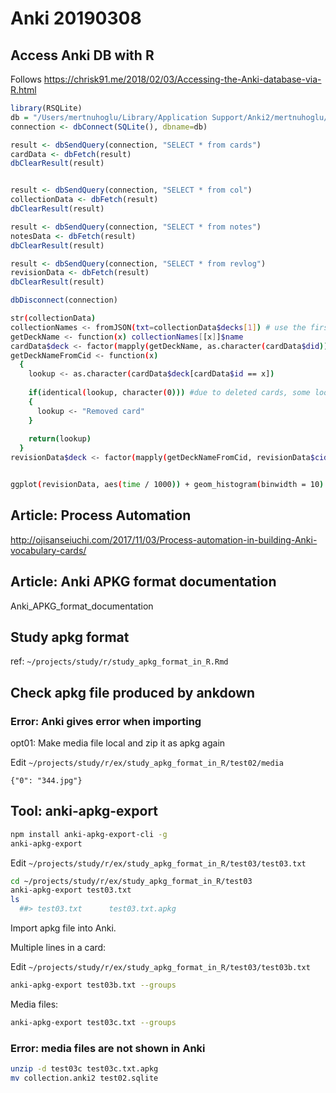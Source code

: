 
# Anki 20190308  

## Access Anki DB with R

Follows https://chrisk91.me/2018/02/03/Accessing-the-Anki-database-via-R.html

``` r
library(RSQLite)
db = "/Users/mertnuhoglu/Library/Application Support/Anki2/mertnuhoglu/collection.anki2"
connection <- dbConnect(SQLite(), dbname=db)

result <- dbSendQuery(connection, "SELECT * from cards")
cardData <- dbFetch(result)
dbClearResult(result)


result <- dbSendQuery(connection, "SELECT * from col")
collectionData <- dbFetch(result)
dbClearResult(result)

result <- dbSendQuery(connection, "SELECT * from notes")
notesData <- dbFetch(result)
dbClearResult(result)

result <- dbSendQuery(connection, "SELECT * from revlog")
revisionData <- dbFetch(result)
dbClearResult(result)

dbDisconnect(connection)
``` 

``` bash
str(collectionData)
collectionNames <- fromJSON(txt=collectionData$decks[1]) # use the first row in the 'decks' column
getDeckName <- function(x) collectionNames[[x]]$name
cardData$deck <- factor(mapply(getDeckName, as.character(cardData$did))) #perform lookup of deck names
getDeckNameFromCid <- function(x)
  {
    lookup <- as.character(cardData$deck[cardData$id == x])
    
    if(identical(lookup, character(0))) #due to deleted cards, some lookups might fail
    {
      lookup <- "Removed card"
    }
    
    return(lookup)
  }
revisionData$deck <- factor(mapply(getDeckNameFromCid, revisionData$cid))



``` 

``` bash
ggplot(revisionData, aes(time / 1000)) + geom_histogram(binwidth = 10) + xlab("Time spent reviewing a single card\n(seconds)") + scale_y_log10()

``` 

## Article: Process Automation

http://ojisanseiuchi.com/2017/11/03/Process-automation-in-building-Anki-vocabulary-cards/

## Article: Anki APKG format documentation

Anki_APKG_format_documentation

## Study apkg format

ref: `~/projects/study/r/study_apkg_format_in_R.Rmd`

## Check apkg file produced by ankdown

### Error: Anki gives error when importing

opt01: Make media file local and zip it as apkg again

Edit `~/projects/study/r/ex/study_apkg_format_in_R/test02/media`

    {"0": "344.jpg"}

## Tool: anki-apkg-export

``` bash
npm install anki-apkg-export-cli -g
anki-apkg-export
``` 

Edit `~/projects/study/r/ex/study_apkg_format_in_R/test03/test03.txt`

``` bash
cd ~/projects/study/r/ex/study_apkg_format_in_R/test03
anki-apkg-export test03.txt
ls
  ##> test03.txt      test03.txt.apkg
``` 

Import apkg file into Anki.

Multiple lines in a card:

Edit `~/projects/study/r/ex/study_apkg_format_in_R/test03/test03b.txt`

``` bash
anki-apkg-export test03b.txt --groups
``` 

Media files:

``` bash
anki-apkg-export test03c.txt --groups
``` 

### Error: media files are not shown in Anki

``` bash
unzip -d test03c test03c.txt.apkg 
mv collection.anki2 test02.sqlite
``` 

 

